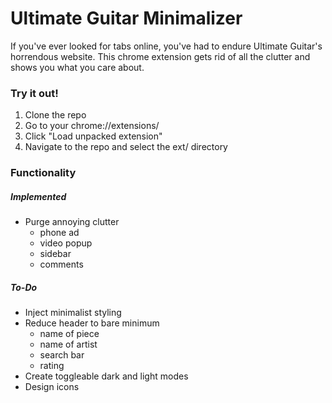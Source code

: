 # Ultimate Guitar Minimalizer
If you've ever looked for tabs online, you've had to endure Ultimate Guitar's horrendous website.
This chrome extension gets rid of all the clutter and shows you what you care about.

### Try it out!
1. Clone the repo
2. Go to your chrome://extensions/
3. Click "Load unpacked extension"
4. Navigate to the repo and select the ext/ directory

### Functionality
##### Implemented
- Purge annoying clutter
    - phone ad
    - video popup
    - sidebar
    - comments
    
##### To-Do
- Inject minimalist styling
- Reduce header to bare minimum
    - name of piece
    - name of artist
    - search bar
    - rating
- Create toggleable dark and light modes
- Design icons
